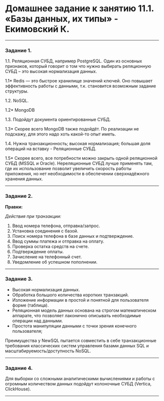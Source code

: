 # Домашнее задание к занятию 11.1. «Базы данных, их типы» - Екимовский К.

---

### Задание 1.

1.1. Реляционная СУБД, например PostgreSQL. Один из основных признаков, который говорит о том что нужно выбирать реляционную СУБД – это высокая нормализация данных.

1.1* Redis — это быстрое хранилище значений ключей. Оно повышает эффективность работы с данными, т.к. становится возможным задание структуры.

1.2. NoSQL. 

1.2* MongoDB

1.3. Подойдут документа ориентированные  СУБД.

1.3* Скорее всего MongoDB также подойдёт. По реализации не подскажу, для этого надо хоть какой-то опыт иметь.

1.4. Нужна транзакционность; высокая нормализация; большая доля операций на вставку - Реляционные СУБД.

1.5* Скорее всего, все потребности можно закрыть одной реляционной СУБД (MSSQL и Oracle). Нереляционные СУБД лучше применять там, где их использование позволит увеличить скорость работы приложения, но нет необходимости в обеспечении сверхнадёжного хранения данных.

---

### Задание 2.

**Правки:**

*Действия при транзакции:*

1. Ввод номера телефона, отправка/запрос.
2. Установка соединения с базой.
3. Поиск номера телефона в базе данных и подтверждение.
4. Ввод суммы платежа и отправка на оплату.
5. Проверка остатка средств на счете.
6. Подтверждение оплаты.
7. Зачисление на телефонный счет. 
8. Уведомление об успешном пополнении. 

---

### Задание 3.

* Высокая нормализация данных.
* Обработка большого количества коротких транзакций.
* Изложение информации в простой и понятной для пользователя форме (таблица).
* Реляционная модель данных основана на строгом математическом аппарате, что позволяет лаконично описывать необходимые операции над данными.
* Простота манипуляции данными с точки зрения конечного пользователя;

Преимущества у NewSQL пытается совместить в себе транзакционные требования классических систем управления базами данных SQL и масштабируемость/доступность NoSQL.

---

### Задание 4.

Для выборки со сложными аналитическими вычислениями и работы с огромным количеством данных подойдут колоночные СУБД (Vertica, ClickHouse).

---